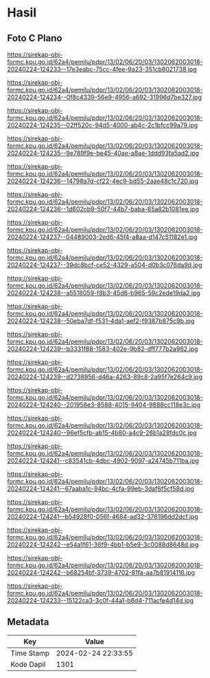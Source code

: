 # Hasil

## Foto C Plano

https://sirekap-obj-formc.kpu.go.id/62a4/pemilu/pdpr/13/02/06/20/03/1302062003018-20240224-124233--17e3eabc-75cc-4fee-9a23-351cb8021738.jpg

https://sirekap-obj-formc.kpu.go.id/62a4/pemilu/pdpr/13/02/06/20/03/1302062003018-20240224-124234--0f8c4339-56e9-4956-a692-31996d7be327.jpg

https://sirekap-obj-formc.kpu.go.id/62a4/pemilu/pdpr/13/02/06/20/03/1302062003018-20240224-124235--02ff520c-94d5-4000-ab4c-2c1bfcc99a79.jpg

https://sirekap-obj-formc.kpu.go.id/62a4/pemilu/pdpr/13/02/06/20/03/1302062003018-20240224-124235--9e789f9e-be45-40ae-a8ae-1ddd93fa5ad2.jpg

https://sirekap-obj-formc.kpu.go.id/62a4/pemilu/pdpr/13/02/06/20/03/1302062003018-20240224-124236--14798a7d-cf22-4ec9-bd55-2aae48c1c720.jpg

https://sirekap-obj-formc.kpu.go.id/62a4/pemilu/pdpr/13/02/06/20/03/1302062003018-20240224-124236--1d602cb9-50f7-44b7-baba-65a82b1081ee.jpg

https://sirekap-obj-formc.kpu.go.id/62a4/pemilu/pdpr/13/02/06/20/03/1302062003018-20240224-124237--04489003-2ed6-45f4-a8aa-d147c51182e1.jpg

https://sirekap-obj-formc.kpu.go.id/62a4/pemilu/pdpr/13/02/06/20/03/1302062003018-20240224-124237--39dc8bcf-ce52-4329-a504-d0b3c076da9d.jpg

https://sirekap-obj-formc.kpu.go.id/62a4/pemilu/pdpr/13/02/06/20/03/1302062003018-20240224-124238--a5518059-f8b3-45d6-b965-59c2ede19da2.jpg

https://sirekap-obj-formc.kpu.go.id/62a4/pemilu/pdpr/13/02/06/20/03/1302062003018-20240224-124238--50eba7df-f531-4da1-aef2-f9387b875c9b.jpg

https://sirekap-obj-formc.kpu.go.id/62a4/pemilu/pdpr/13/02/06/20/03/1302062003018-20240224-124239--b3331f88-1583-402e-9b82-dff777b2a982.jpg

https://sirekap-obj-formc.kpu.go.id/62a4/pemilu/pdpr/13/02/06/20/03/1302062003018-20240224-124239--d2736956-d46a-4263-89c8-2a95f7e264c9.jpg

https://sirekap-obj-formc.kpu.go.id/62a4/pemilu/pdpr/13/02/06/20/03/1302062003018-20240224-124240--201958e3-8588-4015-9404-9888cc118e3c.jpg

https://sirekap-obj-formc.kpu.go.id/62a4/pemilu/pdpr/13/02/06/20/03/1302062003018-20240224-124240--96ef5cfb-ab15-4b80-a4c9-26b1a28fdc0c.jpg

https://sirekap-obj-formc.kpu.go.id/62a4/pemilu/pdpr/13/02/06/20/03/1302062003018-20240224-124241--c83541cb-4dbc-4902-9097-a24745b711ba.jpg

https://sirekap-obj-formc.kpu.go.id/62a4/pemilu/pdpr/13/02/06/20/03/1302062003018-20240224-124241--67aaba1c-94bc-4cfa-99eb-3daf6f5cf58d.jpg

https://sirekap-obj-formc.kpu.go.id/62a4/pemilu/pdpr/13/02/06/20/03/1302062003018-20240224-124241--b54928f0-056f-4684-ad32-376196dd2dcf.jpg

https://sirekap-obj-formc.kpu.go.id/62a4/pemilu/pdpr/13/02/06/20/03/1302062003018-20240224-124242--e54a1f61-36f9-4bb1-b5e9-3c0088d8648d.jpg

https://sirekap-obj-formc.kpu.go.id/62a4/pemilu/pdpr/13/02/06/20/03/1302062003018-20240224-124242--b68254bf-3739-4702-81fa-aa7b81914116.jpg

https://sirekap-obj-formc.kpu.go.id/62a4/pemilu/pdpr/13/02/06/20/03/1302062003018-20240224-124233--15122ca3-3c0f-44a1-b6d4-711acfe4d14d.jpg


## Metadata

| Key        | Value               |
| ---------- | ------------------- |
| Time Stamp | 2024-02-24 22:33:55 |
| Kode Dapil | 1301                |




